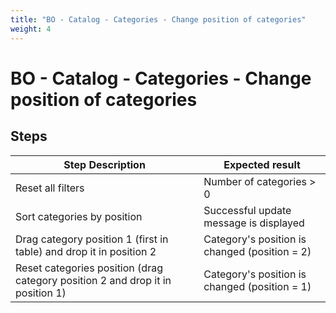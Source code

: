```yaml
---
title: "BO - Catalog - Categories - Change position of categories"
weight: 4
---
```


# BO - Catalog - Categories - Change position of categories
## Steps
| Step Description | Expected result |
| ----- | ----- |
| Reset all filters | Number of categories > 0 |
| Sort categories by position | Successful update message is displayed |
| Drag category position 1 (first in table) and drop it in position 2 | Category's position is changed (position = 2) |
| Reset categories position (drag category position 2 and drop it in position 1) | Category's position is changed (position = 1) |
